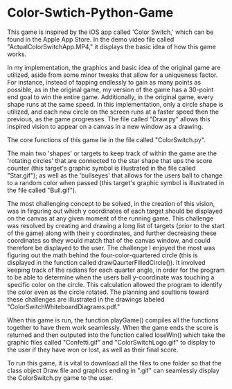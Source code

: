 # Color-Swtich-Python-Game
This game is inspired by the iOS app called 'Color Switch,' which can be found in the Apple App Store. In the demo video file called "ActualColorSwitchApp.MP4," it displays the basic idea of how this game works.

In my implementation, the graphics and basic idea of the original game are utilized, aside from some minor tweaks that allow for a uniqueness factor. For instance, instead of tapping endlessly to gain as many points as possible, as in the original game, my version of the game has a 30-point end goal to win the entire game. 
Additionally, in the original game, every shape runs at the same speed. In this implementation, only a circle shape is utilized, and each new circle on the screen runs at a faster speed then the previous, as the game progresses.
The file called "Draw.py" allows this inspired vision to appear on a canvas in a new window as a drawing. 

The core functions of this game lie in the file called "ColorSwitch.py". 

The main two 'shapes' or targets to keep track of within the game are the 'rotating circles' that are connected to the star shape that ups the score counter (this target's graphic symbol is illustrated in the file called "Star.gif"); as well as the 'bullseyes' that allows for the users ball to change to a random color when passed (this target's graphic symbol is illustrated in the file called "Bull.gif").

The most challenging concept to be solved, in the creation of this vision, was in firguring out which y coordinates of each target should be displayed on the canvas at any given moment of the running game. This challenge was resolved by creating and drawing a long list of targets (prior to the start of the game) along with their y coordinates, and further decreasing these coordinates so they would match that of the canvas window, and could therefore be displayed to the user. 
The challenge I enjoyed the most was figuring out the math behind the four-color-quartered circle (this is displayed in the function called drawQaurterFilledCircle()). It involved keeping track of the radians for each quarter angle, in order for the program to be able to determine when the users ball y-coordinate was touching a specific color on the circle. This calculation allowed the program to identify the color even as the circle rotated. The planning and soultions toward these challenges are illustrated in the drawings labeled "ColorSwitchWhiteboardDiagrams.pdf."

When this game is run, the function playGame() compiles all the functions together to have them work seamlessly. When the game ends the score is returned and then outputed into the function called loseWin() which take the graphic files called "Confetti.gif" and "ColorSwitchLogo.gif" to display to the user if they have won or lost, as well as their final score. 

To run this game, it is vital to download all the files to one folder so that the class object Draw file and graphics ending in ".gif" can seamlessly display the ColorSwitch.py game to the user.

